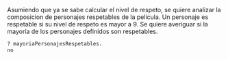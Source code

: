 Asumiendo que ya se sabe calcular el nivel de respeto, se quiere analizar la composicion de personajes respetables de la película.
Un personaje es respetable si su nivel de respeto es mayor a 9.
Se quiere averiguar si la mayoría de los personajes definidos son respetables.

```prolog
? mayoriaPersonajesRespetables.
no
```